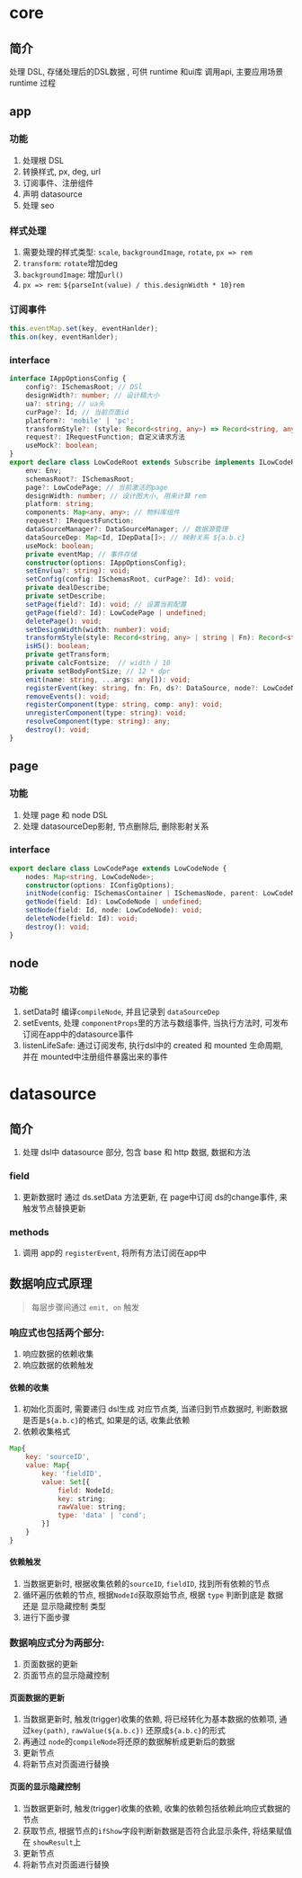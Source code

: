# core

## 简介

处理 DSL, 存储处理后的DSL数据 , 可供 runtime 和ui库 调用api, 主要应用场景 runtime 过程

## app

### 功能

1.  处理根 DSL
2.  转换样式, px, deg, url
3.  订阅事件、注册组件
4.  声明 datasource
5.  处理 seo

### 样式处理

1.  需要处理的样式类型: `scale`, `backgroundImage`, `rotate`, `px => rem`
2.  `transform`: `rotate`增加deg
3.  `backgroundImage`: 增加`url()`
4.  `px => rem`: `${parseInt(value) / this.designWidth * 10}rem`

### 订阅事件

```js
this.eventMap.set(key, eventHanlder);
this.on(key, eventHanlder);
```

### interface

```ts
interface IAppOptionsConfig {
    config?: ISchemasRoot; // DSl
    designWidth?: number; // 设计稿大小
    ua?: string; // ua头
    curPage?: Id; // 当前页面id
    platform?: 'mobile' | 'pc'; 
    transformStyle?: (style: Record<string, any>) => Record<string, any>; // 处理 obj样式成style样式,包括 px => rem
    request?: IRequestFunction; 自定义请求方法
    useMock?: boolean;
}
export declare class LowCodeRoot extends Subscribe implements ILowCodeRoot {
    env: Env;
    schemasRoot?: ISchemasRoot;
    page?: LowCodePage; // 当前激活的page
    designWidth: number; // 设计图大小, 用来计算 rem
    platform: string;
    components: Map<any, any>; // 物料库组件
    request?: IRequestFunction;
    dataSourceManager?: DataSourceManager; // 数据源管理
    dataSourceDep: Map<Id, IDepData[]>; // 映射关系 ${a.b.c}
    useMock: boolean;
    private eventMap; // 事件存储
    constructor(options: IAppOptionsConfig);
    setEnv(ua?: string): void;
    setConfig(config: ISchemasRoot, curPage?: Id): void;
    private dealDescribe;
    private setDescribe;
    setPage(field?: Id): void; // 设置当前配置
    getPage(field?: Id): LowCodePage | undefined;
    deletePage(): void;
    setDesignWidth(width: number): void;
    transformStyle(style: Record<string, any> | string | Fn): Record<string, any>; // (value / designWidth * 10)
    isH5(): boolean;
    private getTransform;
    private calcFontsize;  // width / 10
    private setBodyFontSize; // 12 * dpr
    emit(name: string, ...args: any[]): void;
    registerEvent(key: string, fn: Fn, ds?: DataSource, node?: LowCodeNode): void; // dataSource调用, 注册事件
    removeEvents(): void;
    registerComponent(type: string, comp: any): void;
    unregisterComponent(type: string): void;
    resolveComponent(type: string): any;
    destroy(): void;
}
```

## page

### 功能

1.  处理 page 和 node DSL
2.  处理 datasourceDep影射, 节点删除后, 删除影射关系

### interface

```ts
export declare class LowCodePage extends LowCodeNode {
    nodes: Map<string, LowCodeNode>;
    constructor(options: IConfigOptions);
    initNode(config: ISchemasContainer | ISchemasNode, parent: LowCodeNode): void;
    getNode(field: Id): LowCodeNode | undefined;
    setNode(field: Id, node: LowCodeNode): void;
    deleteNode(field: Id): void;
    destroy(): void;
}
```

## node

### 功能

1.  setData时 编译`compileNode`, 并且记录到 `dataSourceDep`
2.  setEvents, 处理 `componentProps`里的方法与数组事件, 当执行方法时, 可发布订阅在app中的datasource事件
3.  listenLifeSafe: 通过订阅发布, 执行dsl中的 created 和 mounted 生命周期, 并在 mounted中注册组件暴露出来的事件

# datasource

## 简介

1.  处理 dsl中 datasource 部分, 包含 base 和 http 数据, 数据和方法

### field

1.  更新数据时 通过 ds.setData 方法更新, 在 page中订阅 ds的change事件, 来触发节点替换更新

### methods

1.  调用 app的 `registerEvent`, 将所有方法订阅在app中

## 数据响应式原理
> 每层步骤间通过 `emit, on` 触发

### 响应式也包括两个部分:
1. 响应数据的依赖收集
2. 响应数据的依赖触发

#### 依赖的收集
1. 初始化页面时, 需要递归 dsl生成 对应节点类, 当递归到节点数据时, 判断数据是否是`${a.b.c}`的格式, 如果是的话, 收集此依赖
2. 依赖收集格式
```js
Map{
    key: 'sourceID',
    value: Map{
        key: 'fieldID',
        value: Set[{
            field: NodeId;
            key: string;
            rawValue: string;
            type: 'data' | 'cond';
        }]
    }
}
```

#### 依赖触发
1. 当数据更新时, 根据收集依赖的`sourceID`, `fieldID`, 找到所有依赖的节点
2. 循环遍历依赖的节点, 根据`NodeId`获取原始节点, 根据 `type` 判断到底是 数据 还是 显示隐藏控制 类型
3. 进行下面步骤


### 数据响应式分为两部分:
1. 页面数据的更新
2. 页面节点的显示隐藏控制

#### 页面数据的更新
1. 当数据更新时, 触发(trigger)收集的依赖, 将已经转化为基本数据的依赖项, 通过`key(path)`, `rawValue(${a.b.c})` 还原成`${a.b.c}`的形式
2. 再通过 `node`的`compileNode`将还原的数据解析成更新后的数据
3. 更新节点
4. 将新节点对页面进行替换

#### 页面的显示隐藏控制
1. 当数据更新时, 触发(trigger)收集的依赖, 收集的依赖包括依赖此响应式数据的节点
2. 获取节点, 根据节点的`ifShow`字段判断新数据是否符合此显示条件, 将结果赋值在 `showResult`上
3. 更新节点
4. 将新节点对页面进行替换
